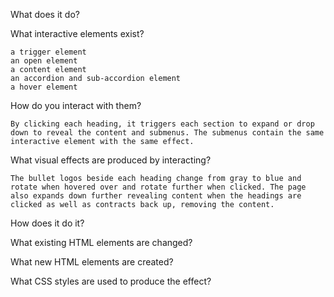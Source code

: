 What does it do?

  What interactive elements exist?

    a trigger element
    an open element
    a content element
    an accordion and sub-accordion element
    a hover element


  How do you interact with them?

    By clicking each heading, it triggers each section to expand or drop down to reveal the content and submenus. The submenus contain the same interactive element with the same effect.

  What visual effects are produced by interacting?

    The bullet logos beside each heading change from gray to blue and rotate when hovered over and rotate further when clicked. The page also expands down further revealing content when the headings are clicked as well as contracts back up, removing the content.

How does it do it?

  What existing HTML elements are changed?


  What new HTML elements are created?


  What CSS styles are used to produce the effect?
